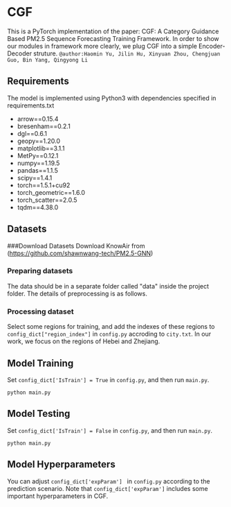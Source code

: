# CGF
This is a PyTorch implementation of the paper: CGF: A Category Guidance Based PM2.5 Sequence
Forecasting Training Framework. In order to show our modules in framework
 more clearly, we plug CGF into a simple Encoder-Decoder struture.
`@author:Haomin Yu, Jilin Hu, Xinyuan Zhou, Chengjuan Guo, Bin Yang, Qingyong Li`


## Requirements
The model is implemented using Python3 with dependencies specified in requirements.txt
- arrow==0.15.4
- bresenham==0.2.1
- dgl==0.6.1
- geopy==1.20.0
- matplotlib==3.1.1
- MetPy==0.12.1
- numpy==1.19.5
- pandas==1.1.5
- scipy==1.4.1
- torch==1.5.1+cu92
- torch_geometric==1.6.0
- torch_scatter==2.0.5
- tqdm==4.38.0

## Datasets

###Download Datasets
Download KnowAir from (https://github.com/shawnwang-tech/PM2.5-GNN)

### Preparing datasets
The data should be in a separate folder called "data" inside the project folder.
The details of preprocessing is as follows.


### Processing dataset
Select some regions for training, and add the indexes of these regions to  
`config_dict["region_index"]` in `config.py` accroding to  `city.txt`.
In our work, we focus on the regions of Hebei and Zhejiang.


## Model Training
Set `config_dict['IsTrain'] = True` in `config.py`, and then run `main.py`.

```
python main.py 

```

## Model Testing


Set `config_dict['IsTrain'] = False` in `config.py`, and then run `main.py`.

```
python main.py 

```

## Model Hyperparameters

You can adjust `config_dict['expParam'] ` in `config.py` 
according to the prediction scenario. Note that `config_dict['expParam']` includes some important hyperparameters in CGF.